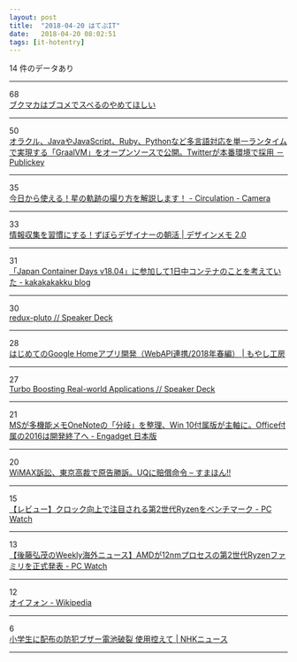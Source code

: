 ```yaml
---
layout: post
title:  "2018-04-20 はてぶIT"
date:   2018-04-20 08:02:51
tags: [it-hotentry]
---
```

14 件のデータあり

<hr><div class="row">
<div class="col-1"><span class="badge badge-pill badge-success h2">68</span></div>
<div class="col-11"><a href='https://anond.hatelabo.jp/20180419221842' target='_blank'>ブクマカはブコメでスベるのやめてほしい</a></div>
</div>
<hr>
<div class="row">
<div class="col-1"><span class="badge badge-pill badge-success h2">50</span></div>
<div class="col-11"><a href='http://www.publickey1.jp/blog/18/javajavascriptrubypythongraalvmtwitter.html' target='_blank'>オラクル、JavaやJavaScript、Ruby、Pythonなど多言語対応を単一ランタイムで実現する「GraalVM」をオープンソースで公開。Twitterが本番環境で採用 － Publickey</a></div>
</div>
<hr>
<div class="row">
<div class="col-1"><span class="badge badge-pill badge-success h2">35</span></div>
<div class="col-11"><a href='http://tatsumo77.hatenablog.com/entry/2018/04/19/183431' target='_blank'>今日から使える！星の軌跡の撮り方を解説します！ - Circulation - Camera</a></div>
</div>
<hr>
<div class="row">
<div class="col-1"><span class="badge badge-pill badge-success h2">33</span></div>
<div class="col-11"><a href='https://designmemo.jp/lifehack/morning-input.html' target='_blank'>情報収集を習慣にする！ずぼらデザイナーの朝活 | デザインメモ 2.0</a></div>
</div>
<hr>
<div class="row">
<div class="col-1"><span class="badge badge-pill badge-success h2">31</span></div>
<div class="col-11"><a href='http://kakakakakku.hatenablog.com/entry/2018/04/19/222636' target='_blank'>「Japan Container Days v18.04」に参加して1日中コンテナのことを考えていた - kakakakakku blog</a></div>
</div>
<hr>
<div class="row">
<div class="col-1"><span class="badge badge-pill badge-success h2">30</span></div>
<div class="col-11"><a href='https://speakerdeck.com/yosuke_furukawa/redux-pluto-1' target='_blank'>redux-pluto // Speaker Deck</a></div>
</div>
<hr>
<div class="row">
<div class="col-1"><span class="badge badge-pill badge-success h2">28</span></div>
<div class="col-11"><a href='https://www.moyashi-koubou.com/blog/make_google_home_app_2018/' target='_blank'>はじめてのGoogle Homeアプリ開発（WebAPI連携/2018年春編） | もやし工房</a></div>
</div>
<hr>
<div class="row">
<div class="col-1"><span class="badge badge-pill badge-success h2">27</span></div>
<div class="col-11"><a href='https://speakerdeck.com/a_matsuda/turbo-boosting-real-world-applications' target='_blank'>Turbo Boosting Real-world Applications // Speaker Deck</a></div>
</div>
<hr>
<div class="row">
<div class="col-1"><span class="badge badge-pill badge-success h2">21</span></div>
<div class="col-11"><a href='https://japanese.engadget.com/2018/04/19/ms-onenote-win-10-office-2016/' target='_blank'>MSが多機能メモOneNoteの「分岐」を整理、Win 10付属版が主軸に。Office付属の2016は開発終了へ - Engadget 日本版</a></div>
</div>
<hr>
<div class="row">
<div class="col-1"><span class="badge badge-pill badge-success h2">20</span></div>
<div class="col-11"><a href='https://smhn.info/201804-uq-litigation' target='_blank'>WiMAX訴訟、東京高裁で原告勝訴。UQに賠償命令 – すまほん!!</a></div>
</div>
<hr>
<div class="row">
<div class="col-1"><span class="badge badge-pill badge-success h2">15</span></div>
<div class="col-11"><a href='https://pc.watch.impress.co.jp/docs/topic/review/1117989.html' target='_blank'>【レビュー】クロック向上で注目される第2世代Ryzenをベンチマーク - PC Watch</a></div>
</div>
<hr>
<div class="row">
<div class="col-1"><span class="badge badge-pill badge-success h2">13</span></div>
<div class="col-11"><a href='https://pc.watch.impress.co.jp/docs/column/kaigai/1118117.html' target='_blank'>【後藤弘茂のWeekly海外ニュース】AMDが12nmプロセスの第2世代Ryzenファミリを正式発表 - PC Watch</a></div>
</div>
<hr>
<div class="row">
<div class="col-1"><span class="badge badge-pill badge-success h2">12</span></div>
<div class="col-11"><a href='https://ja.wikipedia.org/wiki/%E3%82%AA%E3%82%A4%E3%83%95%E3%82%A9%E3%83%B3' target='_blank'>オイフォン - Wikipedia</a></div>
</div>
<hr>
<div class="row">
<div class="col-1"><span class="badge badge-pill badge-success h2">6</span></div>
<div class="col-11"><a href='https://www3.nhk.or.jp/news/html/20180420/k10011410861000.html' target='_blank'>小学生に配布の防犯ブザー電池破裂 使用控えて | NHKニュース</a></div>
</div>
<hr>

